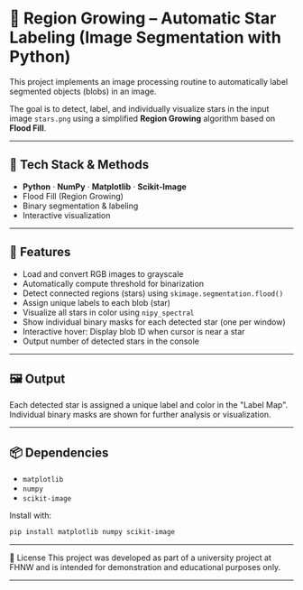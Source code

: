 # 🌌 Region Growing – Automatic Star Labeling (Image Segmentation with Python)

This project implements an image processing routine to automatically label segmented objects (blobs) in an image.

The goal is to detect, label, and individually visualize stars in the input image `stars.png` using a simplified **Region Growing** algorithm based on **Flood Fill**.

---

## 🔧 Tech Stack & Methods

- **Python** · **NumPy** · **Matplotlib** · **Scikit-Image**
- Flood Fill (Region Growing)  
- Binary segmentation & labeling  
- Interactive visualization

---

## 📌 Features

- Load and convert RGB images to grayscale
- Automatically compute threshold for binarization
- Detect connected regions (stars) using `skimage.segmentation.flood()`
- Assign unique labels to each blob (star)
- Visualize all stars in color using `nipy_spectral`
- Show individual binary masks for each detected star (one per window)
- Interactive hover: Display blob ID when cursor is near a star
- Output number of detected stars in the console

---
## 🖼️ Output

Each detected star is assigned a unique label and color in the "Label Map".  
Individual binary masks are shown for further analysis or visualization.

---
## 📦 Dependencies

- `matplotlib`
- `numpy`
- `scikit-image`

Install with:

```bash
pip install matplotlib numpy scikit-image
```

---

📄 License
This project was developed as part of a university project at FHNW and is intended for demonstration and educational purposes only.

---